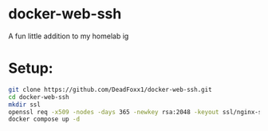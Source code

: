 # docker-web-ssh
A fun little addition to my homelab ig  

# Setup:
```sh
git clone https://github.com/DeadFoxx1/docker-web-ssh.git  
cd docker-web-ssh  
mkdir ssl  
openssl req -x509 -nodes -days 365 -newkey rsa:2048 -keyout ssl/nginx-selfsigned.key -out ssl/nginx-selfsigned.crt  
docker compose up -d
```
